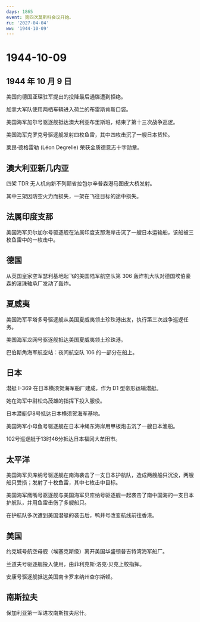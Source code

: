 ```yaml
---
days: 1865
event: 第四次莫斯科会议开始。
ru: '2027-04-04'
ww: '1944-10-09'
---
```


# 1944-10-09

## 1944 年 10 月 9 日

美国向德国亚琛驻军提出的投降最后通牒遭到拒绝。

加拿大军队使用两栖车辆进入荷兰的布雷斯肯斯口袋。

美国海军加尔号驱逐舰抵达澳大利亚布里斯班，结束了第十三次战争巡逻。

美国海军克罗克号驱逐舰发射四枚鱼雷，其中四枚击沉了一艘日本货轮。

莱昂·德格雷勒 (Léon Degrelle) 荣获金质德意志十字勋章。

## 澳大利亚新几内亚

四架 TDR 无人机向新不列颠省拉包尔辛普森港马图皮大桥发射。

其中三架因防空火力而损失，一架在飞往目标的途中损失。

## 法属印度支那

美国海军贝尔加尔号驱逐舰在法属印度支那海岸击沉了一艘日本运输船，该船被三枚鱼雷中的一枚击中。

## 德国

从英国皇家空军瑟利基地起飞的美国陆军航空队第 306
轰炸机大队对德国埃伯豪森的滚珠轴承厂发动了轰炸。

## 夏威夷

美国海军平塔多号驱逐舰从美国夏威夷领土珍珠港出发，执行第三次战争巡逻任务。

美国海军龙网号驱逐舰抵达美国夏威夷领土珍珠港。

巴伯斯角海军航空站：夜间航空队 106 的一部分在船上。

## 日本

潜艇 I-369 在日本横须贺海军船厂建成，作为 D1 型帝形运输潜艇。

她在海军中尉松岛茂雄的指挥下投入服役。

日本潜艇伊8号抵达日本横须贺海军基地。

美国海军小母鱼号驱逐舰在日本冲绳东海岸用甲板炮击沉了一艘日本渔船。

102号巡逻艇于13时46分抵达日本福冈大牟田市。

## 太平洋

美国海军贝库纳号驱逐舰在南海袭击了一支日本护航队，造成两艘船只沉没，两艘船只受损；发射了十枚鱼雷，其中七枚击中目标。

美国海军鹰嘴号驱逐舰与美国海军贝库纳号驱逐舰一起袭击了南中国海的一支日本护航队，并用鱼雷击伤了多艘船只。

在护航队多次遭到美国潜艇的袭击后，鸭井号改变航线前往香港。

## 美国

约克城号航空母舰（埃塞克斯级）离开美国华盛顿普吉特湾海军船厂。

兰道夫号驱逐舰投入使用，由菲利克斯·洛克·贝克上校指挥。

安康号驱逐舰抵达美国南卡罗来纳州查尔斯顿。

## 南斯拉夫

保加利亚第一军进攻南斯拉夫尼什。